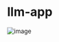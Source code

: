 # llm-app
![image](https://github.com/user-attachments/assets/e43f27fe-543d-4a00-b1f3-f3f4494afbbd)
